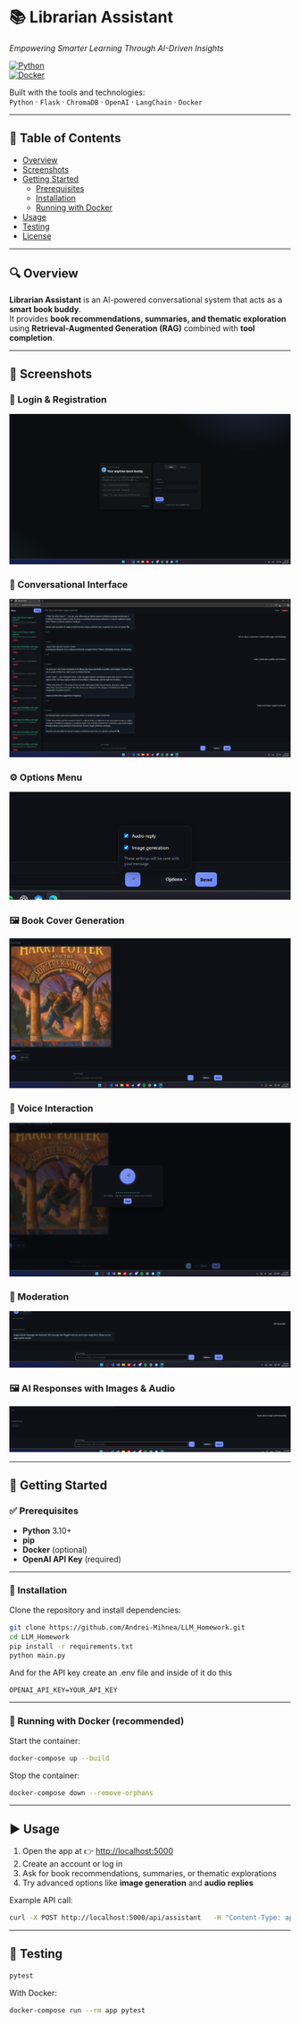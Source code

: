# 📚 Librarian Assistant
*Empowering Smarter Learning Through AI-Driven Insights*

[![Python](https://img.shields.io/badge/python-3.10%2B-blue)](https://www.python.org/)  
[![Docker](https://img.shields.io/badge/docker-ready-0db7ed)](https://www.docker.com/)  

Built with the tools and technologies:  
`Python` · `Flask` · `ChromaDB` · `OpenAI` · `LangChain` · `Docker`

---

## 📑 Table of Contents
- [Overview](#overview)
- [Screenshots](#screenshots)
- [Getting Started](#getting-started)
  - [Prerequisites](#prerequisites)
  - [Installation](#installation)
  - [Running with Docker](#-running-with-docker-recommended)
- [Usage](#usage)
- [Testing](#testing)
- [License](#license)

---

## 🔍 Overview

**Librarian Assistant** is an AI-powered conversational system that acts as a **smart book buddy**.  
It provides **book recommendations, summaries, and thematic exploration** using **Retrieval-Augmented Generation (RAG)** combined with **tool completion**.  

---

## 📸 Screenshots

### 🔑 Login & Registration
![Login](screenshots/login.png)

### 💬 Conversational Interface
![Home](screenshots/home.png)

### ⚙️ Options Menu
![Options](screenshots/options.png)

### 🖼️ Book Cover Generation
![Image Generation](screenshots/image_generation.png)

### 🎤 Voice Interaction
![Voice Input](screenshots/voice.png)

### 🚫 Moderation
![Moderation](screenshots/moderation.png)

### 🖼️ AI Responses with Images & Audio
![Response](screenshots/conversation.png)

---

## 🚀 Getting Started

### ✅ Prerequisites
- **Python** 3.10+  
- **pip**  
- **Docker** (optional)  
- **OpenAI API Key** (required)  

---

### 🔧 Installation

Clone the repository and install dependencies:

```bash
git clone https://github.com/Andrei-Mihnea/LLM_Homework.git
cd LLM_Homework
pip install -r requirements.txt
python main.py
```
And for the API key create an .env file and inside of it do this
```
OPENAI_API_KEY=YOUR_API_KEY
```
---

### 🐳 Running with Docker (recommended)

Start the container:
```bash
docker-compose up --build
```

Stop the container:
```bash
docker-compose down --remove-orphans
```

---

## ▶️ Usage

1. Open the app at 👉 [http://localhost:5000](http://localhost:5000)  
2. Create an account or log in  
3. Ask for book recommendations, summaries, or thematic explorations  
4. Try advanced options like **image generation** and **audio replies**  

Example API call:
```bash
curl -X POST http://localhost:5000/api/assistant   -H "Content-Type: application/json"   -d '{"query": "Suggest a book about magic and friendship"}'
```

---

## 🧪 Testing

```bash
pytest
```

With Docker:
```bash
docker-compose run --rm app pytest
```

